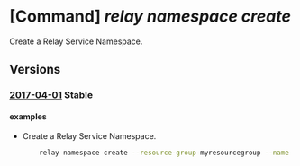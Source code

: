# [Command] _relay namespace create_

Create a Relay Service Namespace.

## Versions

### [2017-04-01](/Resources/mgmt-plane/L3N1YnNjcmlwdGlvbnMve30vcmVzb3VyY2Vncm91cHMve30vcHJvdmlkZXJzL21pY3Jvc29mdC5yZWxheS9uYW1lc3BhY2VzL3t9/2017-04-01.xml) **Stable**

<!-- mgmt-plane /subscriptions/{}/resourcegroups/{}/providers/microsoft.relay/namespaces/{} 2017-04-01 -->

#### examples

- Create a Relay Service Namespace.
    ```bash
        relay namespace create --resource-group myresourcegroup --name mynamespace --location westus --tags tag1=value1 tag2=value2
    ```
